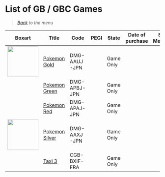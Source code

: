 # List of GB / GBC Games


> *[Back](../games.md) to the menu*

| Boxart | Title | Code | PEGI |  State | Date of purchase | Score Metacritic | Description | 
| --- | --- | --- | --- | --- | --- | --- | --- |
| <img src="https://images.launchbox-app.com/4ec82615-a47b-4cf1-b599-23d62a2be3f6.png" height="100">| [Pokemon Gold](https://fr.m.wikipedia.org/wiki/Pok%C3%A9mon_Or_et_Argent) | DMG-AAUJ-JPN | | Game Only | | | In Japanese |
| | [Pokemon Green](https://fr.m.wikipedia.org/wiki/Pok%C3%A9mon_Rouge_et_Bleu) | DMG-APBJ-JPN | | Game Only | | | In Japanese |
| | [Pokemon Red](https://fr.m.wikipedia.org/wiki/Pok%C3%A9mon_Rouge_et_Bleu) | DMG-APAJ-JPN | | Game Only | | | In Japanses |
| <img src="https://images.launchbox-app.com//22797948-dd8f-4dce-875a-5d1023a20a1d.jpg" height="100"> | [Pokemon Silver](https://fr.m.wikipedia.org/wiki/Pok%C3%A9mon_Or_et_Argent) | DMG-AAXJ-JPN | | Game Only | | | In Japanese |
| | [Taxi 3](https://fr.m.wikipedia.org/wiki/Taxi_3_(jeu_vid%C3%A9o)) | CGB-BXIF-FRA | | Game Only | | | |
